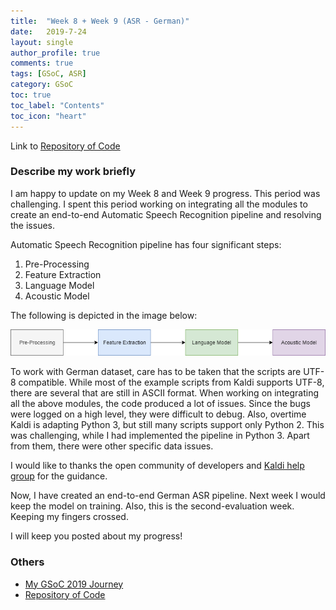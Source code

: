 ```yaml
---
title:  "Week 8 + Week 9 (ASR - German)"
date:   2019-7-24
layout: single
author_profile: true
comments: true
tags: [GSoC, ASR]
category: GSoC
toc: true
toc_label: "Contents"
toc_icon: "heart"
---
```


Link to [Repository of Code](https://github.com/AASHISHAG/asr-german)

### Describe my work briefly

I am happy to update on my Week 8 and Week 9 progress. This period was challenging. I spent this period working on integrating all the modules to create an end-to-end Automatic Speech Recognition pipeline and resolving the issues.

Automatic Speech Recognition pipeline has four significant steps:

1. Pre-Processing
2. Feature Extraction
3. Language Model
4. Acoustic Model

The following is depicted in the image below:

![](
/others/speech-recognition-pipeline-2.png)

To work with German dataset, care has to be taken that the scripts are UTF-8 compatible. While most of the example scripts from Kaldi supports UTF-8, there are several that are still in ASCII format. When working on integrating all the above modules, the code produced a lot of issues. Since the bugs were logged on a high level, they were difficult to debug. Also, overtime Kaldi is adapting Python 3, but still many scripts support only Python 2. This was challenging, while I had implemented the pipeline in Python 3. Apart from them, there were other specific data issues. 

I would like to thanks the open community of developers and [Kaldi help group](https://groups.google.com/forum/#!forum/kaldi-help) for the guidance. 

Now, I have created an end-to-end German ASR pipeline. Next week I would keep the model on training. Also, this is the second-evaluation week. Keeping my fingers crossed.

I will keep you posted about my progress!

### Others

- [My GSoC 2019 Journey](https://aashishag.github.io/categories/#gsoc)
- [Repository of Code](https://github.com/AASHISHAG/asr-german)
